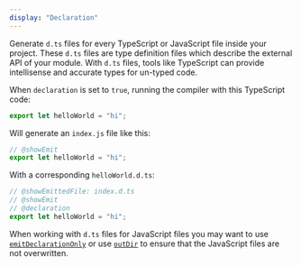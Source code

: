 ```yaml
---
display: "Declaration"
---
```


Generate `d.ts` files for every TypeScript or JavaScript file inside your project.
These `d.ts` files are type definition files which describe the external API of your module.
With `d.ts` files, tools like TypeScript can provide intellisense and accurate types for un-typed code.

When `declaration` is set to `true`, running the compiler with this TypeScript code:

```ts twoslash
export let helloWorld = "hi";
```

Will generate an `index.js` file like this:

```ts twoslash
// @showEmit
export let helloWorld = "hi";
```

With a corresponding `helloWorld.d.ts`:

```ts twoslash
// @showEmittedFile: index.d.ts
// @showEmit
// @declaration
export let helloWorld = "hi";
```

When working with `d.ts` files for JavaScript files you may want to use [`emitDeclarationOnly`](#emitDeclarationOnly) or use [`outDir`](#outDir) to ensure that the JavaScript files are not overwritten.
